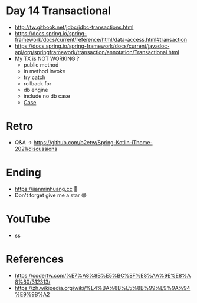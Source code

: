 # Day 14 Transactional
* http://tw.gitbook.net/jdbc/jdbc-transactions.html
* https://docs.spring.io/spring-framework/docs/current/reference/html/data-access.html#transaction
* https://docs.spring.io/spring-framework/docs/current/javadoc-api/org/springframework/transaction/annotation/Transactional.html
* My TX is NOT WORKING ?
  * public method
  * in method invoke
  * try catch
  * rollback for
  * db engine
  * include no db case
  * [Case](https://github.com/b2etw/Spring-Kotlin-iThome-2021/blob/main/sections/day2/common-case.png)

# Retro
* Q&A -> https://github.com/b2etw/Spring-Kotlin-iThome-2021/discussions

# Ending
* https://jianminhuang.cc 🌈
* Don't forget give me a star 😄

# YouTube
* ss

# References
* https://codertw.com/%E7%A8%8B%E5%BC%8F%E8%AA%9E%E8%A8%80/312313/
* https://zh.wikipedia.org/wiki/%E4%BA%8B%E5%8B%99%E9%9A%94%E9%9B%A2
